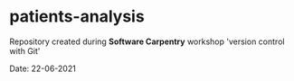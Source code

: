 # patients-analysis

Repository created during **Software Carpentry** workshop 'version control with Git'

Date: 22-06-2021
